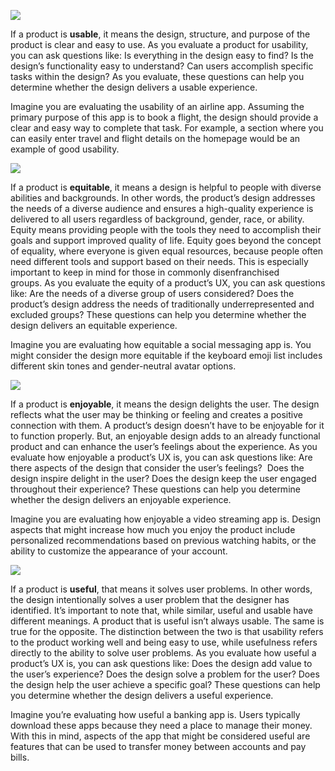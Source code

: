   
![](https://d3c33hcgiwev3.cloudfront.net/imageAssetProxy.v1/-geVNuUUSumHlTblFOrpOQ_7a0ba72f2c634664b0ba7959e5f97ff1_Screenshot-2021-06-21-8.56.56-AM.png?expiry=1646092800000&hmac=PKqh9liqLlpy8vqer0c4Lc8a7d9pEQqLvHGYWfAd5qI)

If a product is **usable**, it means the design, structure, and purpose of the product is clear and easy to use. As you evaluate a product for usability, you can ask questions like: Is everything in the design easy to find? Is the design’s functionality easy to understand? Can users accomplish specific tasks within the design? As you evaluate, these questions can help you determine whether the design delivers a usable experience. 

Imagine you are evaluating the usability of an airline app. Assuming the primary purpose of this app is to book a flight, the design should provide a clear and easy way to complete that task. For example, a section where you can easily enter travel and flight details on the homepage would be an example of good usability.

![](https://d3c33hcgiwev3.cloudfront.net/imageAssetProxy.v1/GhTYoFVdRwuU2KBVXccLhA_200bcd235c4b40c89a462c200873bff1_Screenshot-2021-06-21-8.58.07-AM.png?expiry=1646092800000&hmac=nr83bmfdS9WjcSDpr8MgpXazDkAKCSEektoWLGqW3oQ)

If a product is **equitable**, it means a design is helpful to people with diverse abilities and backgrounds. In other words, the product’s design addresses the needs of a diverse audience and ensures a high-quality experience is delivered to all users regardless of background, gender, race, or ability. Equity means providing people with the tools they need to accomplish their goals and support improved quality of life. Equity goes beyond the concept of equality, where everyone is given equal resources, because people often need different tools and support based on their needs. This is especially important to keep in mind for those in commonly disenfranchised groups. As you evaluate the equity of a product’s UX, you can ask questions like: Are the needs of a diverse group of users considered? Does the product’s design address the needs of traditionally underrepresented and excluded groups? These questions can help you determine whether the design delivers an equitable experience. 

Imagine you are evaluating how equitable a social messaging app is. You might consider the design more equitable if the keyboard emoji list includes different skin tones and gender-neutral avatar options.

![](https://d3c33hcgiwev3.cloudfront.net/imageAssetProxy.v1/X_yuTaK_TcO8rk2iv83Dhw_09116c52367f4ac59f28d2afe84181f1_Screenshot-2021-06-21-8.57.51-AM.png?expiry=1646092800000&hmac=L3w-ef8C1UHTJGHFLiHnvmGMrWmflddwwfQ9wF3EcWg)

If a product is **enjoyable**, it means the design delights the user. The design reflects what the user may be thinking or feeling and creates a positive connection with them. A product’s design doesn’t have to be enjoyable for it to function properly. But, an enjoyable design adds to an already functional product and can enhance the user’s feelings about the experience. As you evaluate how enjoyable a product’s UX is, you can ask questions like: Are there aspects of the design that consider the user’s feelings?  Does the design inspire delight in the user? Does the design keep the user engaged throughout their experience? These questions can help you determine whether the design delivers an enjoyable experience. 

Imagine you are evaluating how enjoyable a video streaming app is. Design aspects that might increase how much you enjoy the product include personalized recommendations based on previous watching habits, or the ability to customize the appearance of your account.

![](https://d3c33hcgiwev3.cloudfront.net/imageAssetProxy.v1/a7t6NgVMRdG7ejYFTLXRCA_51ceae28e7ea4066afdee6322d896df1_Screenshot-2021-06-21-8.57.11-AM.png?expiry=1646092800000&hmac=3zCjGTKkqmgbCMLrgt2SRB7FbYiXD6KHc_GtZLjfNpg)

If a product is **useful**, that means it solves user problems. In other words, the design intentionally solves a user problem that the designer has identified. It’s important to note that, while similar, useful and usable have different meanings. A product that is useful isn’t always usable. The same is true for the opposite. The distinction between the two is that usability refers to the product working well and being easy to use, while usefulness refers directly to the ability to solve user problems. As you evaluate how useful a product’s UX is, you can ask questions like: Does the design add value to the user’s experience? Does the design solve a problem for the user? Does the design help the user achieve a specific goal? These questions can help you determine whether the design delivers a useful experience. 

Imagine you’re evaluating how useful a banking app is. Users typically download these apps because they need a place to manage their money. With this in mind, aspects of the app that might be considered useful are features that can be used to transfer money between accounts and pay bills.
